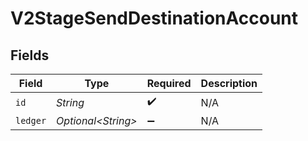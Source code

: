 # V2StageSendDestinationAccount


## Fields

| Field               | Type                | Required            | Description         |
| ------------------- | ------------------- | ------------------- | ------------------- |
| `id`                | *String*            | :heavy_check_mark:  | N/A                 |
| `ledger`            | *Optional\<String>* | :heavy_minus_sign:  | N/A                 |